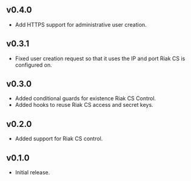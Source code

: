 ## v0.4.0

* Add HTTPS support for administrative user creation.

## v0.3.1

* Fixed user creation request so that it uses the IP and port Riak CS is
  configured on.

## v0.3.0

* Added conditional guards for existence Riak CS Control.
* Added hooks to reuse Riak CS access and secret keys.

## v0.2.0

* Added support for Riak CS control.

## v0.1.0

* Initial release.
